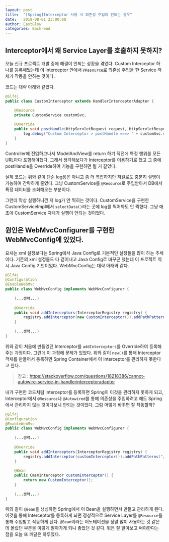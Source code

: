 ```yaml
---
layout: post
title:  "[Spring]Interceptor 사용 시 의존성 주입이 안되는 경우"
date:   2019-08-01 23:00:00
author: EastGlow
categories: Back-end
---
```


## Interceptor에서 왜 Service Layer를 호출하지 못하지?

오늘 신규 프로젝트 개발 중에 해결이 안되는 상황을 겪었다. Custom Interceptor 하나를 등록해뒀는데 이 Interceptor 안에서 `@Resource`로 의존성 주입을 한 Service 객체가 작동을 안하는 것이다.

코드는 대략 아래와 같았다.

```java
@Slf4j
public class CustomInterceptor extends HandlerInterceptorAdapter {

    @Resource
    private CustomService customSvc;
    
    @Override
    public void postHandle(HttpServletRequest request, HttpServletResponse response, Object handler, ModelAndView modelAndView) throws Exception {
    	log.debug("Custom Interceptor > postHandle ===> " + customSvc.selectData());
    }
}
```

Controller에 진입하고나서 ModelAndView를 return 하기 직전에 특정 행위를 모든 URL마다 포함해야했다. 그래서 생각해보다가 Interceptor를 이용하기로 했고 그 중에 postHandle을 Override하여 기능을 구현하면 될 거 같았다.

실제 코드는 위와 같이 단순 log용은 아니고 좀 더 복잡하지만 저걸로도 충분히 설명이 가능하여 간략하게 줄였다. 그냥 CustomService를 `@Resource`로 주입받아서 DB에서 특정 데이터를 조회해오는 부분이다.

그런데 막상 실행하니깐 저 log가 안 찍히는 것이다. CustomService을 구현한 CustomServiceImpl에서 `selectData()`라는 곳에 log를 찍어봐도 안 찍혔다. 그냥 애초에 CustomService 자체가 실행이 안되는 것이었다.


## 원인은 WebMvcConfigurer를 구현한 WebMvcConfig에 있었다.

요새는 xml 설정보다는 Spring에서 Java Config로 기본적인 설정들을 많이 하는 추세이다. 기존의 xml 설정들도 다 걷어내고 Java Config로 바꾸곤 했는데 이 프로젝트 역시 Java Config 기반이었다. WebMvcConfig는 대략 아래와 같다.

```java
@Slf4j
@Configuration
@EnableWebMvc
public class WebMvcConfig implements WebMvcConfigurer {
    
    (...생략...)
    
    @Override
    public void addInterceptors(InterceptorRegistry registry) {
        registry.addInterceptor(new CustomInterceptor()).addPathPatterns("/**");
    }
    
    (...생략...)
}
```

위와 같이 처음에 만들었던 Interceptor를 `addInterceptors`를 Override하여 등록해주는 과정이다. 그런데 이 과정에 문제가 있었다. 위와 같이 `new()`를 통해 Interceptor 객체를 만들어서 등록하면 Spring Container에서 이 Interceptor를 관리하지 못한다고 한다.

>참고 : https://stackoverflow.com/questions/18218386/cannot-autowire-service-in-handlerinterceptoradapter

내가 구현한 코드처럼 Interceptor를 등록하면 Spring이 이것을 관리하지 못하게 되고, Interceptor에서 `@Resource`나 `@Autowired`를 통해 의존성을 주입하려고 해도 Spring에서 관리하지 않는 것이다보니 안되는 것이었다. 그럼 어떻게 바꾸면 잘 작동할까?

```java
@Slf4j
@Configuration
@EnableWebMvc
public class WebMvcConfig implements WebMvcConfigurer {
    
    (...생략...)
    
    @Override
    public void addInterceptors(InterceptorRegistry registry) {
        registry.addInterceptor(customInterceptor()).addPathPatterns("/**");
    }
    
    @Bean
    public CmsmInterceptor customInterceptor() {
        return new CustomInterceptor();
    }
    
    (...생략...)
}
```

위와 같이 `@Bean`을 생성하면 Spring에서 이 Bean을 실행하면서 만들고 관리하게 된다. 이것을 통해 Interceptor를 등록하게 되면 정상적으로 Service Layer를 `@Resource`를 통해 주입받고 작동하게 된다.
`@Bean`이라는 어노테이션을 정말 많이 사용하는 것 같은데 몰랐던 부분을 이렇게 알아가게 되니 좋았던 것 같다. 뭐든 잘 알아보고 써야한다는 점을 오늘 또 깨달은 하루였다.